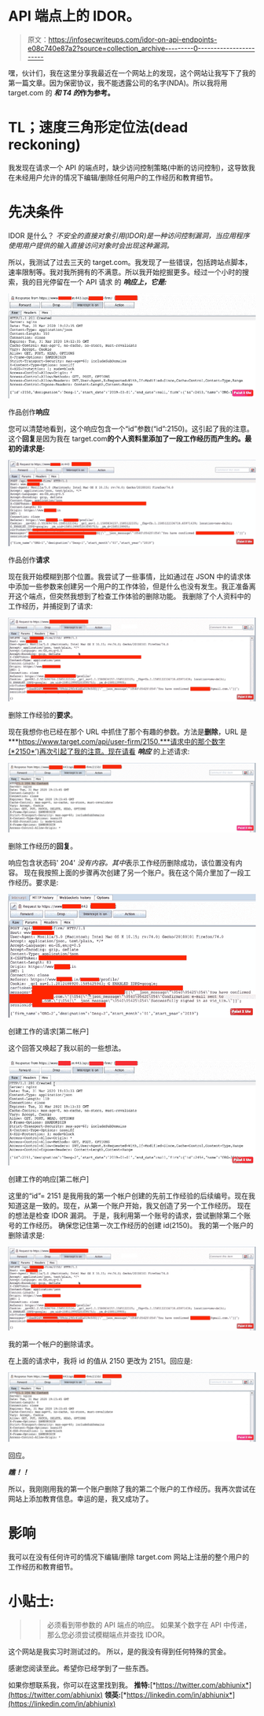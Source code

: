 # API 端点上的 IDOR。

> 原文：<https://infosecwriteups.com/idor-on-api-endpoints-e08c740e87a2?source=collection_archive---------0----------------------->

嘿，伙计们，我在这里分享我最近在一个网站上的发现，这个网站让我写下了我的第一篇文章。因为保密协议，我不能透露公司的名字(NDA)。所以我将用 target.com 的 ***和 T4 的*作为参考。**

# TL；速度三角形定位法(dead reckoning)

我发现在请求一个 API 的端点时，缺少访问控制策略(中断的访问控制)，这导致我在未经用户允许的情况下编辑/删除任何用户的工作经历和教育细节。

# 先决条件

IDOR 是什么？
*不安全的直接对象引用(IDOR)是一种访问控制漏洞，当应用程序使用用户提供的输入直接访问对象时会出现这种漏洞。*

所以，我测试了过去三天的 target.com。我发现了一些错误，包括跨站点脚本，速率限制等。我对我所拥有的不满意。所以我开始挖掘更多。经过一个小时的搜索，我的目光停留在一个 API 请求 的 ***响应上，它是:***

![](img/77daa9c3c9c2e3a64764bdf5749cd1c4.png)

作品创作**响应**

您可以清楚地看到，这个响应包含一个“id”参数(“id”:2150)。这引起了我的注意。
这个**回复**是因为我在 target.com**的个人资料里添加了一段工作经历而产生的。最初的请求是:**

![](img/e82de75fbf1c82d02896d6f71b3fe540.png)

作品创作**请求**

现在我开始模糊到那个位置。我尝试了一些事情，比如通过在 JSON 中的请求体中添加一些参数来创建另一个用户的工作体验，但是什么也没有发生。我正准备离开这个端点，但突然我想到了检查工作体验的删除功能。
我删除了个人资料中的工作经历，并捕捉到了请求:

![](img/a6ff39f88146d6cab8f436f644061bfd.png)

删除工作经验的**要求**。

现在我想你也已经在那个 URL 中抓住了那个有趣的参数。方法是**删除**，URL 是
***https://www.target.com/api/user-firm/2150.***请求中的那个数字(*2150*’)再次引起了我的注意。现在请看 ***响应*** 的上述请求:

![](img/87824711251fe020662f4daf6efc1047.png)

删除工作经历的**回复**。

响应包含状态码' 204' *没有内容。其中*表示工作经历删除成功，该位置没有内容。
现在我按照上面的步骤再次创建了另一个账户。我在这个简介里加了一段工作经历。要求是:

![](img/ee0e6bb128e0a13678838e4eaa5f7fa8.png)

创建工作的请求[第二帐户]

这个回答又唤起了我以前的一些想法。

![](img/c859f29382cb6f389700a932a8f1ac21.png)

创建工作的响应[第二帐户]

这里的“id”= 2151 是我用我的第一个帐户创建的先前工作经验的后续编号。现在我知道这是一致的。现在，从第一个账户开始，我又创造了另一个工作经历。
现在的想法是检查 IDOR 漏洞。
于是，我利用第一个账号的请求，尝试删除第二个账号的工作经历。
确保您记住第一次工作经历的创建 id(2150)。
我的第一个账户的删除请求是:

![](img/a6ff39f88146d6cab8f436f644061bfd.png)

我的第一个帐户的删除请求。

在上面的请求中，我将 id 的值从 2150 更改为 2151。回应是:

![](img/87824711251fe020662f4daf6efc1047.png)

回应。

***瞧！！***

所以，我刚刚用我的第一个账户删除了我的第二个账户的工作经历。我再次尝试在网站上添加教育信息。幸运的是，我又成功了。

# 影响

我可以在没有任何许可的情况下编辑/删除 target.com 网站上注册的整个用户的工作经历和教育细节。

# 小贴士:

> >必须看到带参数的 API 端点的响应。
> >如果某个数字在 API 中传递，那么您必须尝试模糊端点并查找 IDOR。

这个网站是我实习时测试过的。
所以，是的我没有得到任何特殊的赏金。

感谢您阅读至此。希望你已经学到了一些东西。

如果你想联系我，你可以在这里找到我。
**推特:**[*https://twitter.com/abhiunix*](https://twitter.com/abhiunix)
**领英:**[*https://linkedin.com/in/abhiunix*](https://linkedin.com/in/abhiunix)